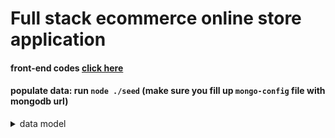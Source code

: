 # Full stack ecommerce online store application

#### front-end codes [click here](https://github.com/levelopers/Ecommerce-Reactjs)

#### populate data: run `node ./seed` (make sure you fill up `mongo-config` file with mongodb url)

<details>
 <summary>data model</summary>
 <p>
   
![react-native-store relational model diagram](https://user-images.githubusercontent.com/38830527/92665263-1c4cb880-f2d4-11ea-85a4-201c41517123.png)
   
</p>
</details>
